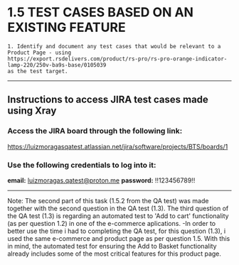 # **1.5 TEST CASES BASED ON AN EXISTING FEATURE**
    1. Identify and document any test cases that would be relevant to a Product Page - using
    https://export.rsdelivers.com/product/rs-pro/rs-pro-orange-indicator-lamp-220/250v-ba9s-base/0105039
    as the test target.

-------------------------------

## Instructions to access JIRA test cases made using Xray

### Access the JIRA board through the following link:
https://luizmoragasqatest.atlassian.net/jira/software/projects/BTS/boards/1

### Use the following credentials to log into it:
**email:** luizmoragas.qatest@proton.me
**password:** !!123456789!!

-------------------------------

Note: The second part of this task (1.5.2 from the QA test) was made together with the second question in the QA test (1.3). 
The third question of the QA test (1.3) is regarding an automated test to 'Add to cart' functionality (as per question 1.2) in one of the e-commerce aplications.
-In order to better use the time i had to completing the QA test, for this question (1.3), i used the same e-commerce and product page as per question 1.5. With this in mind, the automated test for ensuring the Add to Basket functionality already includes some of the most critical features for this product page.